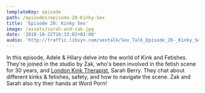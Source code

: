 ```yaml
---
templateKey: episode
path: /episodes/episode-20-Kinky-Sex
title: 'Episode 20: Kinky Sex'
image: /assets/sarah-and-zak.jpg
date: '2018-10-22T16:33:02+01:00'
audio: 'http://traffic.libsyn.com/sextalk/Sex_Talk_Episode_20-_Kinky_Sex.mp3'
---
```

In this episode, Adele & Hilary delve into the world of Kink and Fetishes. They're joined in the studio by Zak, who's been involved in the fetish scene for 30 years, and [London Kink Therapist](londonkinktherapist.co.uk), Sarah Berry. They chat about different kinks & fetishes, safety, and how to navigate the scene. Zak and Sarah also try their hands at Word Porn!
